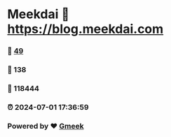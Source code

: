 # Meekdai :link: https://blog.meekdai.com 
### :page_facing_up: [49](https://blog.meekdai.com/tag.html) 
### :speech_balloon: 138 
### :hibiscus: 118444 
### :alarm_clock: 2024-07-01 17:36:59 
### Powered by :heart: [Gmeek](https://github.com/Meekdai/Gmeek)
